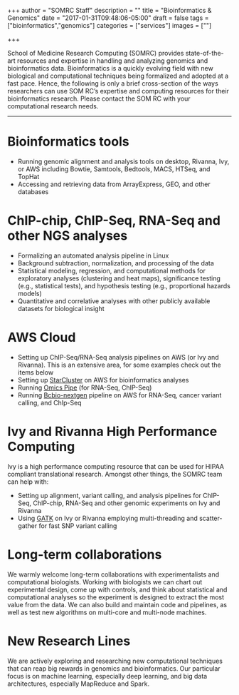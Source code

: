 +++
author = "SOMRC Staff"
description = ""
title = "Bioinformatics & Genomics"
date = "2017-01-31T09:48:06-05:00"
draft = false
tags = ["bioinformatics","genomics"]
categories = ["services"]
images = [""]

+++

<p class=lead>School of Medicine Research Computing (SOMRC) provides state-of-the-art resources and expertise in handling and analyzing genomics and bioinformatics data. Bioinformatics is a quickly evolving field with new biological and computational techniques being formalized and adopted at a fast pace. Hence, the following is only a brief cross-section of the ways researchers can use SOM RC’s expertise and computing resources for their bioinformatics research. Please contact the SOM RC with your computational research needs.</p>

<hr size=1 />

# Bioinformatics tools
-	Running genomic alignment and analysis tools on desktop, Rivanna, Ivy, or AWS including Bowtie, Samtools, Bedtools, MACS, HTSeq, and TopHat
-	Accessing and retrieving data from ArrayExpress, GEO, and other databases

# ChIP-chip, ChIP-Seq, RNA-Seq and other NGS analyses
-	Formalizing an automated analysis pipeline in Linux 
-	Background subtraction, normalization, and processing of the data
-	Statistical modeling, regression, and computational methods for exploratory analyses (clustering and heat maps), significance testing (e.g., statistical tests), and hypothesis testing (e.g., proportional hazards models) 
-	Quantitative and correlative analyses with other publicly available datasets for biological insight
 
# AWS Cloud
-	Setting up ChIP-Seq/RNA-Seq analysis pipelines on AWS (or Ivy and Rivanna). This is an extensive area, for some examples check out the items below 
-	Setting up [StarCluster](http://www.oliverelliott.org/article/computing/tut_bio_aws/) on AWS for bioinformatics analyses
-	Running [Omics Pipe](http://omics-pipe.readthedocs.io/en/latest/about.html) (for RNA-Seq, ChIP-Seq)
-	Running [Bcbio-nextgen](http://bcbio-nextgen.readthedocs.io/en/latest/contents/pipelines.html) pipeline on AWS for RNA-Seq, cancer variant calling, and ChIp-Seq

# Ivy and Rivanna High Performance Computing
Ivy is a high performance computing resource that can be used for HIPAA compliant translational research. Amongst other things, the SOMRC team can help with:
-	Setting up alignment, variant calling, and analysis pipelines for ChIP-Seq, ChIP-chip, RNA-Seq and other genomic experiments on Ivy and Rivanna 
-	Using [GATK](https://software.broadinstitute.org/gatk/guide/article.php?id=1988) on Ivy or Rivanna employing multi-threading and scatter-gather for fast SNP variant calling

# Long-term collaborations
We warmly welcome long-term collaborations with experimentalists and computational biologists. Working with biologists we can chart out experimental design, come up with controls, and think about statistical and computational analyses so the experiment is designed to extract the most value from the data. We can also build and maintain code and pipelines, as well as test new algorithms on multi-core and multi-node machines.


# New Research Lines
We are actively exploring and researching new computational techniques that can reap big rewards in genomics and bioinformatics. Our particular focus is on machine learning, especially deep learning, and big data architectures, especially MapReduce and Spark.
